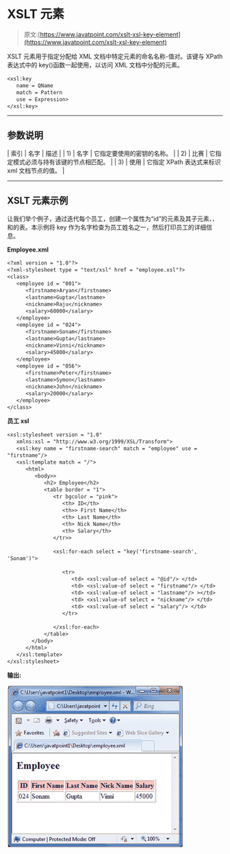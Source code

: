 # XSLT <key>元素</key>

> 原文:[https://www.javatpoint.com/xslt-xsl-key-element](https://www.javatpoint.com/xslt-xsl-key-element)

XSLT <key>元素用于指定分配给 XML 文档中特定元素的命名名称-值对。该键与 XPath 表达式中的 key()函数一起使用，以访问 XML 文档中分配的元素。</key>

```
<xsl:key 
   name = QName 
   match = Pattern 
   use = Expression> 
</xsl:key>

```

* * *

## 参数说明

| 索引 | 名字 | 描述 |
| 1) | 名字 | 它指定要使用的密钥的名称。 |
| 2) | 比赛 | 它指定模式必须与持有该键的节点相匹配。 |
| 3) | 使用 | 它指定 XPath 表达式来标识 xml 文档节点的值。 |

* * *

## XSLT <key>元素示例</key>

让我们举个例子，通过迭代每个员工，创建一个属性为“id”的<employee>元素及其子元素<firstname>、<lastname>、<nickname>和<salary>的表。本示例将 key 作为名字检查为员工姓名之一，然后打印员工的详细信息。</salary></nickname></lastname></firstname></employee>

**Employee.xml**

```
<?xml version = "1.0"?>
<?xml-stylesheet type = "text/xsl" href = "employee.xsl"?>
<class> 
   <employee id = "001">
      <firstname>Aryan</firstname> 
      <lastname>Gupta</lastname> 
      <nickname>Raju</nickname> 
      <salary>60000</salary>
   </employee> 
   <employee id = "024"> 
      <firstname>Sonam</firstname> 
      <lastname>Gupta</lastname> 
      <nickname>Vinni</nickname> 
      <salary>45000</salary>
   </employee> 
   <employee id = "056"> 
      <firstname>Peter</firstname> 
      <lastname>Symon</lastname> 
      <nickname>John</nickname> 
      <salary>20000</salary> 
   </employee> 
</class>

```

**员工 xsl**

```
<xsl:stylesheet version = "1.0" 
   xmlns:xsl = "http://www.w3.org/1999/XSL/Transform"> 
   <xsl:key name = "firstname-search" match = "employee" use = "firstname"/>  
   <xsl:template match = "/">  
      <html>  
         <body>>  
            <h2> Employee</h2>  
            <table border = "1">  
               <tr bgcolor = "pink">  
                  <th> ID</th> 
                  <th>> First Name</th> 
                  <th> Last Name</th>  
                  <th> Nick Name</th>  
                  <th> Salary</th>  
               </tr>>  

               <xsl:for-each select = "key('firstname-search', 'Sonam')">  

                  <tr> 
                     <td> <xsl:value-of select = "@id"/> </td>  
                     <td> <xsl:value-of select = "firstname"/> </td>  
                     <td> <xsl:value-of select = "lastname"/> ></td>  
                     <td> <xsl:value-of select = "nickname"/> </td>  
                     <td> <xsl:value-of select = "salary"/> </td>  
                  </tr>  

               </xsl:for-each>  
            </table>  
        </body>  
      </html>  
   </xsl:template>   
</xsl:stylesheet> 

```

**输出:**

![XSLT Xsl key element 1](img/f43fc3811504dc04381535db4b322165.png)